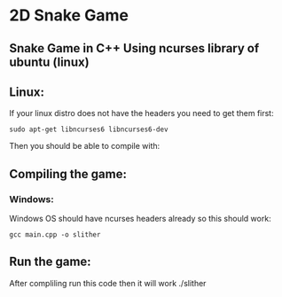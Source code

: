 # 2D Snake Game

## Snake Game in C++ Using ncurses library of ubuntu (linux)

## Linux:
If your linux distro does not have the headers you need to get them first:

    sudo apt-get libncurses6 libncurses6-dev

Then you should be able to compile with:

## Compiling the game:
### Windows: 
Windows OS should have ncurses headers already so this should work:

    gcc main.cpp -o slither

## Run the game:
After compliling run this code then it will work
     ./slither
